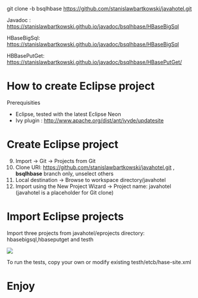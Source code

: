  git clone -b bsqlhbase https://github.com/stanislawbartkowski/javahotel.git

Javadoc : https://stanislawbartkowski.github.io/javadoc/bsqlhbase/HBaseBigSql

HBaseBigSql:  https://stanislawbartkowski.github.io/javadoc/bsqlhbase/HBaseBigSql

HBBasePutGet:  https://stanislawbartkowski.github.io/javadoc/bsqlhbase/HBasePutGet/

# How to create Eclipse project

Prerequisities
* Eclipse, tested with the latest Eclipse Neon
* Ivy plugin : http://www.apache.org/dist/ant/ivyde/updatesite

# Create Eclipse project
9. Import -> Git -> Projects from Git
9. Clone URI: https://github.com/stanislawbartkowski/javahotel.git , **bsqlhbase** branch only, unselect others
9. Local destination -> Browse to workspace directory/javahotel
9. Import using the New Project Wizard -> Project name: javahotel (javahotel is a placeholder for Git clone)

# Import Eclipse projects

Import three projects from javahotel/eprojects directory: hbasebigsql,hbaseputget and testh

![](https://github.com/stanislawbartkowski/javahotel/blob/bsqlhbase/wiki/Zrzut%20ekranu%20z%202016-11-23%2011:44:10.png)

To run the tests, copy your own or modify existing testh/etcb/hase-site.xml

# Enjoy

